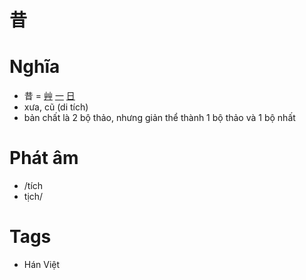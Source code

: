 # 昔

# Nghĩa
* 昔 = [艸](艸.md) [一](一.md) [日](日.md)
* xưa, cũ (di tích)
* bản chất là 2 bộ thảo, nhưng giản thể thành 1 bộ thảo và 1 bộ nhất

# Phát âm
* /tích
*  tịch/

# Tags
* Hán Việt

<script>window.HANZI_FIELD='昔';</script>

